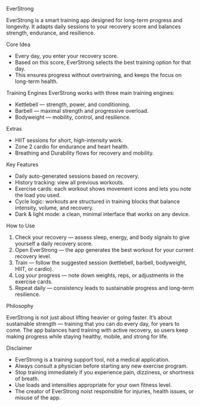 EverStrong

EverStrong is a smart training app designed for long-term progress and longevity.
It adapts daily sessions to your recovery score and balances strength, endurance, and resilience.

Core Idea
- Every day, you enter your recovery score.
- Based on this score, EverStrong selects the best training option for that day.
- This ensures progress without overtraining, and keeps the focus on long-term health.

Training Engines
EverStrong works with three main training engines:
- Kettlebell — strength, power, and conditioning.
- Barbell — maximal strength and progressive overload.
- Bodyweight — mobility, control, and resilience.

Extras
- HIIT sessions for short, high-intensity work.
- Zone 2 cardio for endurance and heart health.
- Breathing and Durability flows for recovery and mobility.

Key Features
- Daily auto-generated sessions based on recovery.
- History tracking: view all previous workouts.
- Exercise cards: each workout shows movement icons and lets you note the load you used.
- Cycle logic: workouts are structured in training blocks that balance intensity, volume, and recovery.
- Dark & light mode: a clean, minimal interface that works on any device.

How to Use
1. Check your recovery — assess sleep, energy, and body signals to give yourself a daily recovery score.
2. Open EverStrong — the app generates the best workout for your current recovery level.
3. Train — follow the suggested session (kettlebell, barbell, bodyweight, HIIT, or cardio).
4. Log your progress — note down weights, reps, or adjustments in the exercise cards.
5. Repeat daily — consistency leads to sustainable progress and long-term resilience.

Philosophy

EverStrong is not just about lifting heavier or going faster.
It’s about sustainable strength — training that you can do every day, for years to come.
The app balances hard training with active recovery, so users keep making progress while staying healthy, mobile, and strong for life.

Disclaimer
- EverStrong is a training support tool, not a medical application.
- Always consult a physician before starting any new exercise program.
- Stop training immediately if you experience pain, dizziness, or shortness of breath.
- Use loads and intensities appropriate for your own fitness level.
- The creator of EverStrong  noist responsible for injuries, health issues, or misuse of the app.

